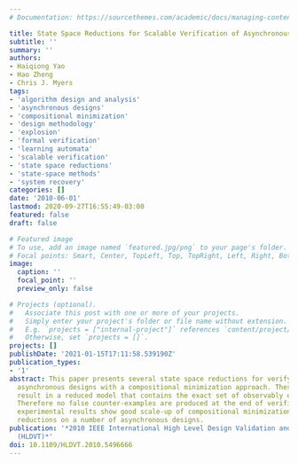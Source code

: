 ```yaml
---
# Documentation: https://sourcethemes.com/academic/docs/managing-content/

title: State Space Reductions for Scalable Verification of Asynchronous Designs
subtitle: ''
summary: ''
authors:
- Haiqiong Yao
- Hao Zheng
- Chris J. Myers
tags:
- 'algorithm design and analysis'
- 'asynchronous designs'
- 'compositional minimization'
- 'design methodology'
- 'explosion'
- 'formal verification'
- 'learning automata'
- 'scalable verification'
- 'state space reductions'
- 'state-space methods'
- 'system recovery'
categories: []
date: '2010-06-01'
lastmod: 2020-09-27T16:55:49-03:00
featured: false
draft: false

# Featured image
# To use, add an image named `featured.jpg/png` to your page's folder.
# Focal points: Smart, Center, TopLeft, Top, TopRight, Left, Right, BottomLeft, Bottom, BottomRight.
image:
  caption: ''
  focal_point: ''
  preview_only: false

# Projects (optional).
#   Associate this post with one or more of your projects.
#   Simply enter your project's folder or file name without extension.
#   E.g. `projects = ["internal-project"]` references `content/project/deep-learning/index.md`.
#   Otherwise, set `projects = []`.
projects: []
publishDate: '2021-01-15T17:11:58.539190Z'
publication_types:
- '1'
abstract: This paper presents several state space reductions for verifying non-trivial
  asynchronous designs with a compositional minimization approach. These reductions
  result in a reduced model that contains the exact set of observably equivalent behavior.
  Therefore no false counter-examples are produced at the end of verification. The
  experimental results show good scale-up of compositional minimization using these
  reductions on a number of asynchronous designs.
publication: '*2010 IEEE International High Level Design Validation and Test Workshop
  (HLDVT)*'
doi: 10.1109/HLDVT.2010.5496666
---
```

